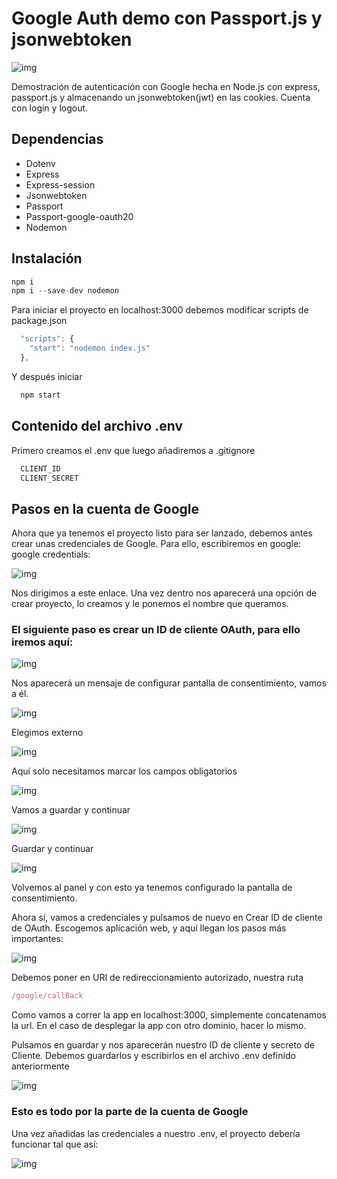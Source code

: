 # Google Auth demo con Passport.js y jsonwebtoken

![img](./assets/google-signin-button-1024x260.png)

Demostración de autenticación con Google hecha en Node.js con express, passport.js y almacenando un jsonwebtoken(jwt) en las cookies. Cuenta con login y logout.

## Dependencias

- Dotenv
- Express
- Express-session
- Jsonwebtoken
- Passport
- Passport-google-oauth20
- Nodemon

## Instalación
```javascript
npm i 
npm i --save-dev nodemon
```

Para iniciar el proyecto en localhost:3000 debemos modificar scripts de package.json
```javascript
  "scripts": {
    "start": "nodemon index.js"
  },
```
Y después iniciar
```javascript
  npm start
```
## Contenido del archivo .env

Primero creamos el .env que luego añadiremos a .gitignore
```javascript
  CLIENT_ID
  CLIENT_SECRET
```


## Pasos en la cuenta de Google

Ahora que ya tenemos el proyecto listo para ser lanzado, debemos antes crear unas credenciales de Google. Para ello,
escribiremos en google: google credentials:

![img](./assets/busquedagooglecredentials.png)

Nos dirigimos a este enlace. Una vez dentro nos aparecerá una opción de crear proyecto, lo creamos y le ponemos el nombre que queramos.


### El siguiente paso es crear un ID de cliente OAuth, para ello iremos aquí:

![img](./assets/clienteAuth.png)

Nos aparecerá un mensaje de configurar pantalla de consentimiento, vamos a él.


![img](./assets/typeconsentimiento.png)

Elegimos externo


![img](./assets/pantallasisenticia.png)

Aquí solo necesitamos marcar los campos obligatorios


![img](./assets/sigpantalla.png)

Vamos a guardar y continuar

![img](./assets/sigpantalla2.png)

Guardar y continuar

![img](./assets/volverpanel.png)

Volvemos al panel y con esto ya tenemos configurado la pantalla de consentimiento.

Ahora sí, vamos a credenciales y pulsamos de nuevo en Crear ID de cliente de OAuth. Escogemos aplicación web, y aquí llegan los pasos más importantes:

![img](./assets/callback.png)

Debemos poner en URI de redireccionamiento autorizado, nuestra ruta 
```javascript
/google/callBack
```
Como vamos a correr la app en localhost:3000, simplemente concatenamos la url. En el caso de desplegar la app con otro dominio, hacer lo mismo.


Pulsamos en guardar y nos aparecerán nuestro ID de cliente y secreto de Cliente. Debemos guardarlos y escribirlos en el archivo .env definido anteriormente

![img](./assets/clientid.png)


### Esto es todo por la parte de la cuenta de Google 

Una vez añadidas las credenciales a nuestro .env, el proyecto debería funcionar tal que así:

![img](./assets/PruebaAuthEditado_TrimGif.gif)
